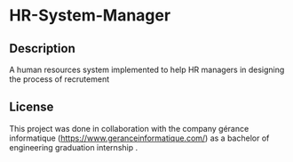 # HR-System-Manager
## Description
A human resources system implemented to help HR managers in designing the process of recrutement 
## License 
This project was done in collaboration with the company gérance informatique (https://www.geranceinformatique.com/) as a bachelor of engineering graduation internship .
